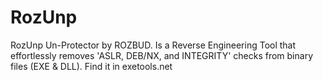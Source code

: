 # RozUnp
RozUnp Un-Protector by ROZBUD. Is a Reverse Engineering Tool that effortlessly removes 'ASLR, DEB/NX, and INTEGRITY' checks from binary files (EXE &amp; DLL).  Find it in exetools.net
